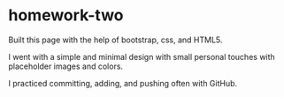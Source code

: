 # homework-two

Built this page with the help of bootstrap, css, and HTML5.

I went with a simple and minimal design with small personal touches with placeholder images and colors.

I practiced committing, adding, and pushing often with GitHub.

